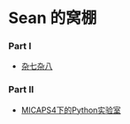 # Sean 的窝棚

### Part I

* [杂七杂八](/测试部分/README.md)


### Part II
* [MICAPS4下的Python实验室](/M4Python/README.md)



